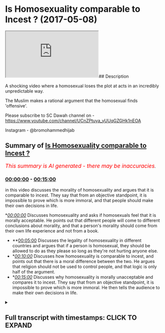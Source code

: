 # Is Homosexuality comparable to Incest ? (2017-05-08)

<iframe loading='lazy' src='https://www.youtube.com/embed/wPR8dUCgoIM'></iframe>## Description

A shocking video where a homosexual loses the plot at acts in an incredibly unpredictable way. 

The Muslim makes a rational argument that the homosexual finds 'offensive'.

Please subscribe to SC Dawah channel on -
 https://www.youtube.com/channel/UCnZPtuya_yUUqGZGHk1nEOA


Instagram - @bromohammedhijab

## Summary of [Is Homosexuality comparable to Incest ?](https://www.youtube.com/watch?v=wPR8dUCgoIM)


*<span style="color:red; font-size:125%">This summary is AI generated - there may be inaccuracies</span>. [](/)*

### [00:00:00](https://www.youtube.com/watch?v=wPR8dUCgoIM&t=0) - [00:15:00](https://www.youtube.com/watch?v=wPR8dUCgoIM&t=900)

in this video discusses the morality of homosexuality and argues that it is comparable to incest. They say that from an objective standpoint, it is impossible to prove which is more immoral, and that people should make their own decisions in life.

**[00:00:00](https://www.youtube.com/watch?v=wPR8dUCgoIM&t=0)* Discusses homosexuality and asks if homosexuals feel that it is morally acceptable. He points out that different people will come to different conclusions about morality, and that a person's morality should come from their own life experience and not from a book.
* **[00:05:00](https://www.youtube.com/watch?v=wPR8dUCgoIM&t=300) Discusses the legality of homosexuality in different countries and argues that if a person is homosexual, they should be allowed to do as they please so long as they're not hurting anyone else.
* **[00:10:00](https://www.youtube.com/watch?v=wPR8dUCgoIM&t=600)* Discusses how homosexuality is comparable to incest, and points out that there is a moral difference between the two. He argues that religion should not be used to control people, and that logic is only half of the argument.
* **[00:15:00](https://www.youtube.com/watch?v=wPR8dUCgoIM&t=900)* Discusses why homosexuality is morally unacceptable and compares it to incest. They say that from an objective standpoint, it is impossible to prove which is more immoral. He then tells the audience to make their own decisions in life.

<details><summary><h2>Full transcript with timestamps: CLICK TO EXPAND</h2></summary>

[0:00:00](https://youtu.be/wPR8dUCgoIM?t=0) basically before we start let me just  
[0:00:03](https://youtu.be/wPR8dUCgoIM?t=3) introduce it to a slammer  
[0:00:04](https://youtu.be/wPR8dUCgoIM?t=4) it's LOM as a religion here whereby I  
[0:00:08](https://youtu.be/wPR8dUCgoIM?t=8) use me here if someone's a religion well  
[0:00:13](https://youtu.be/wPR8dUCgoIM?t=13) we believe the one God one God worthy of  
[0:00:16](https://youtu.be/wPR8dUCgoIM?t=16) worship all right one God worthy of  
[0:00:19](https://youtu.be/wPR8dUCgoIM?t=19) worship yeah yeah oh yeah one God worthy  
[0:00:26](https://youtu.be/wPR8dUCgoIM?t=26) of worship we believe look this is what  
[0:00:30](https://youtu.be/wPR8dUCgoIM?t=30) we believe there's a verse in the Quran  
[0:00:31](https://youtu.be/wPR8dUCgoIM?t=31) I want to introduce you to it ya know  
[0:00:33](https://youtu.be/wPR8dUCgoIM?t=33) see what not to like no there's a verse  
[0:00:36](https://youtu.be/wPR8dUCgoIM?t=36) I figured Saturday night verse 29 it  
[0:00:40](https://youtu.be/wPR8dUCgoIM?t=40) says but of Allah whom a solemn Roger  
[0:00:43](https://youtu.be/wPR8dUCgoIM?t=43) une fille Shura cap water shake it  
[0:00:46](https://youtu.be/wPR8dUCgoIM?t=46) sooner or later version basically says  
[0:00:48](https://youtu.be/wPR8dUCgoIM?t=48) that God has preferred a parable yeah of  
[0:00:51](https://youtu.be/wPR8dUCgoIM?t=51) a man who has many slave owners and  
[0:00:55](https://youtu.be/wPR8dUCgoIM?t=55) another man who has only one slave owner  
[0:00:58](https://youtu.be/wPR8dUCgoIM?t=58) and then he said hey Lester really  
[0:01:00](https://youtu.be/wPR8dUCgoIM?t=60) metella are they the same  
[0:01:01](https://youtu.be/wPR8dUCgoIM?t=61) yeah now the plane is do you know those  
[0:01:05](https://youtu.be/wPR8dUCgoIM?t=65) a philosopher his name is Rosario he  
[0:01:06](https://youtu.be/wPR8dUCgoIM?t=66) said man is bloom free for everywhere in  
[0:01:09](https://youtu.be/wPR8dUCgoIM?t=69) Chains man is going to bed one change  
[0:01:11](https://youtu.be/wPR8dUCgoIM?t=71) the idea is this the idea is that we as  
[0:01:14](https://youtu.be/wPR8dUCgoIM?t=74) Muslims we believe that you are going to  
[0:01:16](https://youtu.be/wPR8dUCgoIM?t=76) be a slave to something in this world  
[0:01:18](https://youtu.be/wPR8dUCgoIM?t=78) yes  
[0:01:19](https://youtu.be/wPR8dUCgoIM?t=79) you're going to either be a slave to  
[0:01:20](https://youtu.be/wPR8dUCgoIM?t=80) social expectations that you've chosen  
[0:01:23](https://youtu.be/wPR8dUCgoIM?t=83) your China it's a good way of putting it  
[0:01:27](https://youtu.be/wPR8dUCgoIM?t=87) so we say look let us choose who we  
[0:01:30](https://youtu.be/wPR8dUCgoIM?t=90) should be basically submissive to or  
[0:01:33](https://youtu.be/wPR8dUCgoIM?t=93) what we should be submissive to and in  
[0:01:34](https://youtu.be/wPR8dUCgoIM?t=94) our conceptual conceptualization we say  
[0:01:37](https://youtu.be/wPR8dUCgoIM?t=97) that the most appropriate thing for us  
[0:01:39](https://youtu.be/wPR8dUCgoIM?t=99) to submit to is the one who created  
[0:01:41](https://youtu.be/wPR8dUCgoIM?t=101) everything the one who knows everything  
[0:01:43](https://youtu.be/wPR8dUCgoIM?t=103) the one who's all aware of everything  
[0:01:45](https://youtu.be/wPR8dUCgoIM?t=105) and that is for us God so that's why the  
[0:01:48](https://youtu.be/wPR8dUCgoIM?t=108) Quran giving anyone in this entire  
[0:01:50](https://youtu.be/wPR8dUCgoIM?t=110) square  
[0:01:52](https://youtu.be/wPR8dUCgoIM?t=112) yes okay so in that case because oh  
[0:01:54](https://youtu.be/wPR8dUCgoIM?t=114) really so do you accept do you accept  
[0:01:57](https://youtu.be/wPR8dUCgoIM?t=117) that the scientists think there's like a  
[0:01:59](https://youtu.be/wPR8dUCgoIM?t=119) electronic that's some kind of magnetic  
[0:02:02](https://youtu.be/wPR8dUCgoIM?t=122) thing going on and that's God even  
[0:02:04](https://youtu.be/wPR8dUCgoIM?t=124) science so everybody agrees yeah no I'm  
[0:02:08](https://youtu.be/wPR8dUCgoIM?t=128) with you oh that's good we'll put in it  
[0:02:09](https://youtu.be/wPR8dUCgoIM?t=129) but I just want to say - I want to put  
[0:02:10](https://youtu.be/wPR8dUCgoIM?t=130) the student ma'am so for me like if you  
[0:02:13](https://youtu.be/wPR8dUCgoIM?t=133) ask me about my morality where do I get  
[0:02:15](https://youtu.be/wPR8dUCgoIM?t=135) my own morality  
[0:02:15](https://youtu.be/wPR8dUCgoIM?t=135) ya know but if you do I'll say look  
[0:02:19](https://youtu.be/wPR8dUCgoIM?t=139) there's a there's a rationality behind  
[0:02:20](https://youtu.be/wPR8dUCgoIM?t=140) the rally  
[0:02:21](https://youtu.be/wPR8dUCgoIM?t=141) so the rationality for us is okay we  
[0:02:23](https://youtu.be/wPR8dUCgoIM?t=143) believe that God created the universe  
[0:02:25](https://youtu.be/wPR8dUCgoIM?t=145) yeah now he is all-knowing we'll hearing  
[0:02:28](https://youtu.be/wPR8dUCgoIM?t=148) a little powerful and as an extension of  
[0:02:30](https://youtu.be/wPR8dUCgoIM?t=150) that he sent messengers to certain  
[0:02:32](https://youtu.be/wPR8dUCgoIM?t=152) people's in certain plants and  
[0:02:34](https://youtu.be/wPR8dUCgoIM?t=154) messengers came to people in certain  
[0:02:36](https://youtu.be/wPR8dUCgoIM?t=156) people certain times at different times  
[0:02:38](https://youtu.be/wPR8dUCgoIM?t=158) yeah and the final that we believe is  
[0:02:40](https://youtu.be/wPR8dUCgoIM?t=160) the Prophet Muhammad you came for  
[0:02:41](https://youtu.be/wPR8dUCgoIM?t=161) everything would be right  
[0:02:43](https://youtu.be/wPR8dUCgoIM?t=163) those messengers yeah so basically  
[0:02:46](https://youtu.be/wPR8dUCgoIM?t=166) whether what they have with them are two  
[0:02:48](https://youtu.be/wPR8dUCgoIM?t=168) things the message in the miracle the  
[0:02:50](https://youtu.be/wPR8dUCgoIM?t=170) message being from God which is to  
[0:02:52](https://youtu.be/wPR8dUCgoIM?t=172) believe in a worship and only one God  
[0:02:54](https://youtu.be/wPR8dUCgoIM?t=174) submit yourself to one God rather than  
[0:02:56](https://youtu.be/wPR8dUCgoIM?t=176) submitting yourself to aspects of the  
[0:02:57](https://youtu.be/wPR8dUCgoIM?t=177) creation and the miracle is the Quran  
[0:03:00](https://youtu.be/wPR8dUCgoIM?t=180) itself and it has a way of basically  
[0:03:02](https://youtu.be/wPR8dUCgoIM?t=182) proving itself okay good point so having  
[0:03:08](https://youtu.be/wPR8dUCgoIM?t=188) said that Oscars a homosexual yeah I  
[0:03:10](https://youtu.be/wPR8dUCgoIM?t=190) want to ask as a homosexual do you feel  
[0:03:15](https://youtu.be/wPR8dUCgoIM?t=195) it's basically in your opinion it's it's  
[0:03:18](https://youtu.be/wPR8dUCgoIM?t=198) your right jewy it's absolutely fine  
[0:03:21](https://youtu.be/wPR8dUCgoIM?t=201) morally acceptable for you to be  
[0:03:22](https://youtu.be/wPR8dUCgoIM?t=202) homosexual in the sense that my national  
[0:03:25](https://youtu.be/wPR8dUCgoIM?t=205) urge okay thank you all right yeah okay  
[0:03:29](https://youtu.be/wPR8dUCgoIM?t=209) I wanted to ask you a question there  
[0:03:31](https://youtu.be/wPR8dUCgoIM?t=211) yeah do you assert that everything that  
[0:03:34](https://youtu.be/wPR8dUCgoIM?t=214) you believe and feel from nature  
[0:03:36](https://youtu.be/wPR8dUCgoIM?t=216) you should enact depending on what how  
[0:03:40](https://youtu.be/wPR8dUCgoIM?t=220) you feel depending on your own  
[0:03:43](https://youtu.be/wPR8dUCgoIM?t=223) morality that you have available decide  
[0:03:46](https://youtu.be/wPR8dUCgoIM?t=226) the course of your lifetime supporting  
[0:03:48](https://youtu.be/wPR8dUCgoIM?t=228) with your own experiences and your own  
[0:03:50](https://youtu.be/wPR8dUCgoIM?t=230) destiny based on your own and what  
[0:03:52](https://youtu.be/wPR8dUCgoIM?t=232) you're here to do and that all of us are  
[0:03:54](https://youtu.be/wPR8dUCgoIM?t=234) here to do something different we're all  
[0:03:55](https://youtu.be/wPR8dUCgoIM?t=235) here to develop in a soul a different  
[0:03:57](https://youtu.be/wPR8dUCgoIM?t=237) way but religion to shut that down and  
[0:03:58](https://youtu.be/wPR8dUCgoIM?t=238) makes you all the same I don't believe  
[0:04:00](https://youtu.be/wPR8dUCgoIM?t=240) that no I'm with you but John I put this  
[0:04:03](https://youtu.be/wPR8dUCgoIM?t=243) on you because I think your voice is  
[0:04:05](https://youtu.be/wPR8dUCgoIM?t=245) thought on my website no I don't like  
[0:04:09](https://youtu.be/wPR8dUCgoIM?t=249) you you believe that yeah but the  
[0:04:11](https://youtu.be/wPR8dUCgoIM?t=251) question I asked you was you said it was  
[0:04:12](https://youtu.be/wPR8dUCgoIM?t=252) my network to be homosexual I mean I do  
[0:04:15](https://youtu.be/wPR8dUCgoIM?t=255) believe that I'm not saying that you  
[0:04:17](https://youtu.be/wPR8dUCgoIM?t=257) shouldn't know one thing I Fisher the  
[0:04:21](https://youtu.be/wPR8dUCgoIM?t=261) first Pinilla do you believe that as you  
[0:04:23](https://youtu.be/wPR8dUCgoIM?t=263) connect with my life I think we have  
[0:04:24](https://youtu.be/wPR8dUCgoIM?t=264) there should be able to adapt well most  
[0:04:27](https://youtu.be/wPR8dUCgoIM?t=267) of them because you have an urge to eat  
[0:04:29](https://youtu.be/wPR8dUCgoIM?t=269) to [ __ ] for sleep to park so most of  
[0:04:32](https://youtu.be/wPR8dUCgoIM?t=272) them yes I would agree sir all right  
[0:04:34](https://youtu.be/wPR8dUCgoIM?t=274) what about you what about you all of  
[0:04:35](https://youtu.be/wPR8dUCgoIM?t=275) them I wish you would do not sir  
[0:04:38](https://youtu.be/wPR8dUCgoIM?t=278) okay does that go fight for my morality  
[0:04:40](https://youtu.be/wPR8dUCgoIM?t=280) the one thing so from what did you get  
[0:04:42](https://youtu.be/wPR8dUCgoIM?t=282) your morality from your own life  
[0:04:43](https://youtu.be/wPR8dUCgoIM?t=283) experience or did you get it from the  
[0:04:45](https://youtu.be/wPR8dUCgoIM?t=285) book look well I think that's crap it  
[0:04:47](https://youtu.be/wPR8dUCgoIM?t=287) you have to get it from life okay why  
[0:04:49](https://youtu.be/wPR8dUCgoIM?t=289) don't kill because that's what we've got  
[0:04:51](https://youtu.be/wPR8dUCgoIM?t=291) to go on got to go you can have guidance  
[0:04:54](https://youtu.be/wPR8dUCgoIM?t=294) you can have guidance really but if you  
[0:04:56](https://youtu.be/wPR8dUCgoIM?t=296) don't develop it to your own experiences  
[0:04:57](https://youtu.be/wPR8dUCgoIM?t=297) and your own vision and your own path  
[0:05:00](https://youtu.be/wPR8dUCgoIM?t=300) life and everything else  
[0:05:01](https://youtu.be/wPR8dUCgoIM?t=301) what's the point of it well as you had  
[0:05:03](https://youtu.be/wPR8dUCgoIM?t=303) to have it I'm not going on chemically  
[0:05:05](https://youtu.be/wPR8dUCgoIM?t=305) you can call me well your life because  
[0:05:09](https://youtu.be/wPR8dUCgoIM?t=309) how call you done yet there you go  
[0:05:11](https://youtu.be/wPR8dUCgoIM?t=311) John the Baptist you go okay John Joyce  
[0:05:14](https://youtu.be/wPR8dUCgoIM?t=314) Jesus high five ah Piper Coverstone 0.1  
[0:05:21](https://youtu.be/wPR8dUCgoIM?t=321) 0.1 the circle I was a jerk yeah thank  
[0:05:26](https://youtu.be/wPR8dUCgoIM?t=326) you  
[0:05:26](https://youtu.be/wPR8dUCgoIM?t=326) oh so basically more common ways to  
[0:05:32](https://youtu.be/wPR8dUCgoIM?t=332) coming into your mouth your question  
[0:05:33](https://youtu.be/wPR8dUCgoIM?t=333) all right in also so sorry my question  
[0:05:37](https://youtu.be/wPR8dUCgoIM?t=337) is fit forward then someone had wished I  
[0:05:39](https://youtu.be/wPR8dUCgoIM?t=339) would say take someone happening right  
[0:05:40](https://youtu.be/wPR8dUCgoIM?t=340) now to be incestual your conceptualize  
[0:05:47](https://youtu.be/wPR8dUCgoIM?t=347) yeah well they have to shake themselves  
[0:05:49](https://youtu.be/wPR8dUCgoIM?t=349) and find out in my police say they'd  
[0:05:51](https://youtu.be/wPR8dUCgoIM?t=351) have to check themselves if they could  
[0:05:53](https://youtu.be/wPR8dUCgoIM?t=353) stop that urgent and really truly find  
[0:05:56](https://youtu.be/wPR8dUCgoIM?t=356) out where that came from because it  
[0:05:57](https://youtu.be/wPR8dUCgoIM?t=357) often comes from then having incestual  
[0:06:00](https://youtu.be/wPR8dUCgoIM?t=360) stuff happening in their path so that's  
[0:06:04](https://youtu.be/wPR8dUCgoIM?t=364) where you're saying that because I'm  
[0:06:06](https://youtu.be/wPR8dUCgoIM?t=366) homosexual that I've had some homosexual  
[0:06:08](https://youtu.be/wPR8dUCgoIM?t=368) thing happen to me in the past so that  
[0:06:10](https://youtu.be/wPR8dUCgoIM?t=370) bla bla bla some there's a lot of  
[0:06:12](https://youtu.be/wPR8dUCgoIM?t=372) different reasons why people are  
[0:06:13](https://youtu.be/wPR8dUCgoIM?t=373) homosexual ask about you know oh yeah go  
[0:06:16](https://youtu.be/wPR8dUCgoIM?t=376) someone has a genetic urge yeah yeah to  
[0:06:20](https://youtu.be/wPR8dUCgoIM?t=380) be incestuous yeah should they be  
[0:06:22](https://youtu.be/wPR8dUCgoIM?t=382) allowed to elect well that's not for me  
[0:06:24](https://youtu.be/wPR8dUCgoIM?t=384) to decide that's for them to decide okay  
[0:06:26](https://youtu.be/wPR8dUCgoIM?t=386) not for you to decide or me no no it's  
[0:06:28](https://youtu.be/wPR8dUCgoIM?t=388) not for me to do anything as for them to  
[0:06:30](https://youtu.be/wPR8dUCgoIM?t=390) sort it out  
[0:06:30](https://youtu.be/wPR8dUCgoIM?t=390) not for me yeah that's not none of my  
[0:06:34](https://youtu.be/wPR8dUCgoIM?t=394) business I don't know them so now in my  
[0:06:36](https://youtu.be/wPR8dUCgoIM?t=396) house if there's a crime going on again  
[0:06:39](https://youtu.be/wPR8dUCgoIM?t=399) if someone's been broken the law of the  
[0:06:41](https://youtu.be/wPR8dUCgoIM?t=401) land then obviously it's a crime that's  
[0:06:43](https://youtu.be/wPR8dUCgoIM?t=403) the climate it's not really what it is  
[0:06:45](https://youtu.be/wPR8dUCgoIM?t=405) yeah so you it's not allowed so you'd  
[0:06:47](https://youtu.be/wPR8dUCgoIM?t=407) get you know you get the police involved  
[0:06:49](https://youtu.be/wPR8dUCgoIM?t=409) which is probably if it's not allowed to  
[0:06:51](https://youtu.be/wPR8dUCgoIM?t=411) happen it's probably right okay so  
[0:06:53](https://youtu.be/wPR8dUCgoIM?t=413) you're saying is you shouldn't be  
[0:06:54](https://youtu.be/wPR8dUCgoIM?t=414) allowed to have a little well I'm not  
[0:06:55](https://youtu.be/wPR8dUCgoIM?t=415) I'm not saying anything I'm just  
[0:06:56](https://youtu.be/wPR8dUCgoIM?t=416) pointing out that the law says that it's  
[0:06:59](https://youtu.be/wPR8dUCgoIM?t=419) illegal okay so they'll also look  
[0:07:00](https://youtu.be/wPR8dUCgoIM?t=420) illegal  
[0:07:01](https://youtu.be/wPR8dUCgoIM?t=421) so our mother and a family relationship  
[0:07:03](https://youtu.be/wPR8dUCgoIM?t=423) to happen according to the law okay  
[0:07:07](https://youtu.be/wPR8dUCgoIM?t=427) according to the law if you go to a  
[0:07:09](https://youtu.be/wPR8dUCgoIM?t=429) country where homosexuality is illegal  
[0:07:11](https://youtu.be/wPR8dUCgoIM?t=431) should you still be able to enact on a  
[0:07:13](https://youtu.be/wPR8dUCgoIM?t=433) sec trolley well I don't know so your  
[0:07:18](https://youtu.be/wPR8dUCgoIM?t=438) honor I'd like to really disagree with  
[0:07:21](https://youtu.be/wPR8dUCgoIM?t=441) you linking homosexuality with incest  
[0:07:23](https://youtu.be/wPR8dUCgoIM?t=443) it's the same thing why can't only okay  
[0:07:26](https://youtu.be/wPR8dUCgoIM?t=446) so for example I'm looking  
[0:07:27](https://youtu.be/wPR8dUCgoIM?t=447) heterosexuality with incense okay and  
[0:07:30](https://youtu.be/wPR8dUCgoIM?t=450) I'll make a point on I link them I link  
[0:07:32](https://youtu.be/wPR8dUCgoIM?t=452) them all cut I'm sorry yeah like her  
[0:07:34](https://youtu.be/wPR8dUCgoIM?t=454) incest I pedophilia and I'm linking with  
[0:07:38](https://youtu.be/wPR8dUCgoIM?t=458) homosexuality and jumping all in the  
[0:07:39](https://youtu.be/wPR8dUCgoIM?t=459) same carrier bag and constantly blinking  
[0:07:42](https://youtu.be/wPR8dUCgoIM?t=462) them up they're not connected because  
[0:07:44](https://youtu.be/wPR8dUCgoIM?t=464) it's adult consensual circle it's not  
[0:07:46](https://youtu.be/wPR8dUCgoIM?t=466) going generational you are you're  
[0:07:49](https://youtu.be/wPR8dUCgoIM?t=469) talking incest incest okay so that's  
[0:07:51](https://youtu.be/wPR8dUCgoIM?t=471) intergenerational sex words of stuff but  
[0:07:54](https://youtu.be/wPR8dUCgoIM?t=474) well that well I don't know that's to do  
[0:07:55](https://youtu.be/wPR8dUCgoIM?t=475) with them isn't it what you just said  
[0:07:57](https://youtu.be/wPR8dUCgoIM?t=477) depending on the age they are okay so  
[0:07:59](https://youtu.be/wPR8dUCgoIM?t=479) notice up here  
[0:08:00](https://youtu.be/wPR8dUCgoIM?t=480) what's your sister's or sue Robert  
[0:08:02](https://youtu.be/wPR8dUCgoIM?t=482) one-hour sessions cause of each other  
[0:08:03](https://youtu.be/wPR8dUCgoIM?t=483) yeah I think I think gender homicidal  
[0:08:05](https://youtu.be/wPR8dUCgoIM?t=485) gentlemen I think gentlemen you better  
[0:08:08](https://youtu.be/wPR8dUCgoIM?t=488) come to the Nitty Gritty nub of your  
[0:08:09](https://youtu.be/wPR8dUCgoIM?t=489) point and ask me it now okay my point is  
[0:08:11](https://youtu.be/wPR8dUCgoIM?t=491) this right you said don't compare you  
[0:08:14](https://youtu.be/wPR8dUCgoIM?t=494) should have been making comparisons  
[0:08:15](https://youtu.be/wPR8dUCgoIM?t=495) between certain homosexuality no I know  
[0:08:17](https://youtu.be/wPR8dUCgoIM?t=497) I said I was really upset with the  
[0:08:19](https://youtu.be/wPR8dUCgoIM?t=499) factory's constantly being linked with  
[0:08:20](https://youtu.be/wPR8dUCgoIM?t=500) illegal sexual activity  
[0:08:22](https://youtu.be/wPR8dUCgoIM?t=502) homosexuality is constantly being linked  
[0:08:24](https://youtu.be/wPR8dUCgoIM?t=504) with illegal sexual activity instant  
[0:08:26](https://youtu.be/wPR8dUCgoIM?t=506) beautifuller etcetera that's why I said  
[0:08:28](https://youtu.be/wPR8dUCgoIM?t=508) okay I was annoyed with that something  
[0:08:30](https://youtu.be/wPR8dUCgoIM?t=510) you were doing in that case if you go to  
[0:08:31](https://youtu.be/wPR8dUCgoIM?t=511) another country where homosexuality  
[0:08:32](https://youtu.be/wPR8dUCgoIM?t=512) advanced would you be upset in the same  
[0:08:35](https://youtu.be/wPR8dUCgoIM?t=515) way if someone liquors if you two are  
[0:08:37](https://youtu.be/wPR8dUCgoIM?t=517) not allowed to I don't know because I've  
[0:08:38](https://youtu.be/wPR8dUCgoIM?t=518) never been to one of those countries and  
[0:08:39](https://youtu.be/wPR8dUCgoIM?t=519) I don't think I would okay so I'm saying  
[0:08:42](https://youtu.be/wPR8dUCgoIM?t=522) is if any homosexual forget about you if  
[0:08:45](https://youtu.be/wPR8dUCgoIM?t=525) any almost sexual went to Nigeria or any  
[0:08:46](https://youtu.be/wPR8dUCgoIM?t=526) other country well sexuality is back  
[0:08:48](https://youtu.be/wPR8dUCgoIM?t=528) should they or should they not be  
[0:08:49](https://youtu.be/wPR8dUCgoIM?t=529) allowed to enact their homosexuality  
[0:08:50](https://youtu.be/wPR8dUCgoIM?t=530) well I think it depends on them if they  
[0:08:52](https://youtu.be/wPR8dUCgoIM?t=532) choose to or not okay so what you're  
[0:08:54](https://youtu.be/wPR8dUCgoIM?t=534) saying here is for homosexuals you're  
[0:08:57](https://youtu.be/wPR8dUCgoIM?t=537) saying they have a decision to make  
[0:08:59](https://youtu.be/wPR8dUCgoIM?t=539) whether they want to or they don't want  
[0:09:00](https://youtu.be/wPR8dUCgoIM?t=540) that's right whereas we will send you an  
[0:09:02](https://youtu.be/wPR8dUCgoIM?t=542) adult sex not intergenerational and  
[0:09:04](https://youtu.be/wPR8dUCgoIM?t=544) underage sex underage sex it was  
[0:09:07](https://youtu.be/wPR8dUCgoIM?t=547) princess your underage sex all right all  
[0:09:09](https://youtu.be/wPR8dUCgoIM?t=549) right then within it within the same  
[0:09:10](https://youtu.be/wPR8dUCgoIM?t=550) family or whatever okay it's not it's  
[0:09:13](https://youtu.be/wPR8dUCgoIM?t=553) only legal though we're a bub between  
[0:09:16](https://youtu.be/wPR8dUCgoIM?t=556) brother and sister in this country yeah  
[0:09:17](https://youtu.be/wPR8dUCgoIM?t=557) I think is illegal if you leave  
[0:09:19](https://youtu.be/wPR8dUCgoIM?t=559) in other time your country okay when in  
[0:09:23](https://youtu.be/wPR8dUCgoIM?t=563) other countries in alright then in our  
[0:09:25](https://youtu.be/wPR8dUCgoIM?t=565) country it's illegal in our country  
[0:09:27](https://youtu.be/wPR8dUCgoIM?t=567) today I should assume that what exactly  
[0:09:31](https://youtu.be/wPR8dUCgoIM?t=571) all the odds are so Marysol for you okay  
[0:09:34](https://youtu.be/wPR8dUCgoIM?t=574) cool you probably more London than I am  
[0:09:36](https://youtu.be/wPR8dUCgoIM?t=576) okay in a normal day in a Muslim country  
[0:09:38](https://youtu.be/wPR8dUCgoIM?t=578) depends on which country took about as  
[0:09:40](https://youtu.be/wPR8dUCgoIM?t=580) many of them so why UAE I think  
[0:09:43](https://youtu.be/wPR8dUCgoIM?t=583) homosexuals can probably do a lot more  
[0:09:44](https://youtu.be/wPR8dUCgoIM?t=584) than let's say Saudi Arabia alright so  
[0:09:46](https://youtu.be/wPR8dUCgoIM?t=586) it's kind of like it you know I think  
[0:09:49](https://youtu.be/wPR8dUCgoIM?t=589) they should be I think they should I  
[0:09:51](https://youtu.be/wPR8dUCgoIM?t=591) think people should be free to do what  
[0:09:53](https://youtu.be/wPR8dUCgoIM?t=593) they feel like doing as long as they're  
[0:09:55](https://youtu.be/wPR8dUCgoIM?t=595) not hearing somebody else and they're  
[0:09:57](https://youtu.be/wPR8dUCgoIM?t=597) not they lie against I think the people  
[0:09:58](https://youtu.be/wPR8dUCgoIM?t=598) should be free to do what they want as  
[0:09:59](https://youtu.be/wPR8dUCgoIM?t=599) long as they're not hurting is by  
[0:10:01](https://youtu.be/wPR8dUCgoIM?t=601) breaking the law happy you said that  
[0:10:02](https://youtu.be/wPR8dUCgoIM?t=602) well you know I'd be very confusing but  
[0:10:04](https://youtu.be/wPR8dUCgoIM?t=604) you're trying to box me into a situation  
[0:10:05](https://youtu.be/wPR8dUCgoIM?t=605) and a box around by people and I'd like  
[0:10:09](https://youtu.be/wPR8dUCgoIM?t=609) to serve other people what they think  
[0:10:10](https://youtu.be/wPR8dUCgoIM?t=610) about homosexuality ask them what do you  
[0:10:13](https://youtu.be/wPR8dUCgoIM?t=613) think what do you think about my  
[0:10:15](https://youtu.be/wPR8dUCgoIM?t=615) sexuality no comment no comment what do  
[0:10:17](https://youtu.be/wPR8dUCgoIM?t=617) you think about my pictures no comment  
[0:10:20](https://youtu.be/wPR8dUCgoIM?t=620) no comment take-home receive back  
[0:10:22](https://youtu.be/wPR8dUCgoIM?t=622) there's no not these people why because  
[0:10:24](https://youtu.be/wPR8dUCgoIM?t=624) you've asked me for like the law no but  
[0:10:25](https://youtu.be/wPR8dUCgoIM?t=625) the bigger here you should be able to  
[0:10:27](https://youtu.be/wPR8dUCgoIM?t=627) can I ask you a question yeah you're you  
[0:10:29](https://youtu.be/wPR8dUCgoIM?t=629) seem like a decent guy yeah well Muslim  
[0:10:31](https://youtu.be/wPR8dUCgoIM?t=631) this is weakest or a million questions  
[0:10:32](https://youtu.be/wPR8dUCgoIM?t=632) look at that let me allow me to  
[0:10:34](https://youtu.be/wPR8dUCgoIM?t=634) elaborate on my point my point is that  
[0:10:36](https://youtu.be/wPR8dUCgoIM?t=636) people ask us questions all the time  
[0:10:37](https://youtu.be/wPR8dUCgoIM?t=637) about slap people ask Jewish people  
[0:10:40](https://youtu.be/wPR8dUCgoIM?t=640) questions also my Judaism Christian  
[0:10:42](https://youtu.be/wPR8dUCgoIM?t=642) author I do a Judaism ABS we've all done  
[0:10:44](https://youtu.be/wPR8dUCgoIM?t=644) by atheism everything should be able to  
[0:10:47](https://youtu.be/wPR8dUCgoIM?t=647) recreate a scrutinize and criticize  
[0:10:48](https://youtu.be/wPR8dUCgoIM?t=648) including sexuality and so it's not fair  
[0:10:51](https://youtu.be/wPR8dUCgoIM?t=651) I don't believe it's fair if you want to  
[0:10:53](https://youtu.be/wPR8dUCgoIM?t=653) say it's freedom of speech for us to say  
[0:10:54](https://youtu.be/wPR8dUCgoIM?t=654) okay we should have parameters of that  
[0:10:56](https://youtu.be/wPR8dUCgoIM?t=656) speedo Street I'm saying that if you're  
[0:10:58](https://youtu.be/wPR8dUCgoIM?t=658) almost sexual just like I'm a Muslim and  
[0:10:59](https://youtu.be/wPR8dUCgoIM?t=659) someone's a Christian all of us should  
[0:11:01](https://youtu.be/wPR8dUCgoIM?t=661) be able to have engaging conversation  
[0:11:03](https://youtu.be/wPR8dUCgoIM?t=663) while getting angry actually  
[0:11:05](https://youtu.be/wPR8dUCgoIM?t=665) rationalised angry is really moving  
[0:11:06](https://youtu.be/wPR8dUCgoIM?t=666) anger okay if you get passion okay now  
[0:11:09](https://youtu.be/wPR8dUCgoIM?t=669) let me ask you a question nother  
[0:11:10](https://youtu.be/wPR8dUCgoIM?t=670) question right my favorite question to  
[0:11:12](https://youtu.be/wPR8dUCgoIM?t=672) you you said you can do everyone so long  
[0:11:13](https://youtu.be/wPR8dUCgoIM?t=673) it's about how many or not that's the  
[0:11:14](https://youtu.be/wPR8dUCgoIM?t=674) harm principle side by DJ SMIL yeah and  
[0:11:17](https://youtu.be/wPR8dUCgoIM?t=677) unlock on liberty in 1800 I don't know  
[0:11:19](https://youtu.be/wPR8dUCgoIM?t=679) basically I'll tell you what this means  
[0:11:20](https://youtu.be/wPR8dUCgoIM?t=680) now it's a liberal it's a libertarian  
[0:11:22](https://youtu.be/wPR8dUCgoIM?t=682) principle that was come from a  
[0:11:23](https://youtu.be/wPR8dUCgoIM?t=683) philosopher in 1800 I've got two  
[0:11:25](https://youtu.be/wPR8dUCgoIM?t=685) questions to you number one  
[0:11:27](https://youtu.be/wPR8dUCgoIM?t=687) then if you really think about it incest  
[0:11:29](https://youtu.be/wPR8dUCgoIM?t=689) between brother and sister yeah where  
[0:11:32](https://youtu.be/wPR8dUCgoIM?t=692) they're both consensual over H in your  
[0:11:34](https://youtu.be/wPR8dUCgoIM?t=694) opinion should not be illegal  
[0:11:36](https://youtu.be/wPR8dUCgoIM?t=696) yeah I didn't sign that's not my opinion  
[0:11:38](https://youtu.be/wPR8dUCgoIM?t=698) so what's your friend you're putting  
[0:11:40](https://youtu.be/wPR8dUCgoIM?t=700) your opinion now now I'm asking what is  
[0:11:41](https://youtu.be/wPR8dUCgoIM?t=701) your opinion is incest between two  
[0:11:43](https://youtu.be/wPR8dUCgoIM?t=703) consensual adults but brother and sister  
[0:11:46](https://youtu.be/wPR8dUCgoIM?t=706) now both consented and wearing  
[0:11:47](https://youtu.be/wPR8dUCgoIM?t=707) protection so there's all deformed  
[0:11:48](https://youtu.be/wPR8dUCgoIM?t=708) babies is that legitimate is that  
[0:11:51](https://youtu.be/wPR8dUCgoIM?t=711) morally acceptable is that morally  
[0:11:52](https://youtu.be/wPR8dUCgoIM?t=712) unacceptable I think you'd have to ask  
[0:11:55](https://youtu.be/wPR8dUCgoIM?t=715) those two themselves and their parents  
[0:11:57](https://youtu.be/wPR8dUCgoIM?t=717) and the people in their vicinity I've  
[0:11:59](https://youtu.be/wPR8dUCgoIM?t=719) got no there's nothing to deny don't  
[0:12:00](https://youtu.be/wPR8dUCgoIM?t=720) have children my own and I'm asking for  
[0:12:02](https://youtu.be/wPR8dUCgoIM?t=722) your opinion does my opinion yeah I give  
[0:12:05](https://youtu.be/wPR8dUCgoIM?t=725) me my opinion so what's your play  
[0:12:06](https://youtu.be/wPR8dUCgoIM?t=726) tickets between those two that I will  
[0:12:08](https://youtu.be/wPR8dUCgoIM?t=728) use on for that when we talked about the  
[0:12:09](https://youtu.be/wPR8dUCgoIM?t=729) linkage between horse or hybrid between  
[0:12:11](https://youtu.be/wPR8dUCgoIM?t=731) because less than almost actuality then  
[0:12:12](https://youtu.be/wPR8dUCgoIM?t=732) going because they often link  
[0:12:15](https://youtu.be/wPR8dUCgoIM?t=735) homosexuality with in things which  
[0:12:18](https://youtu.be/wPR8dUCgoIM?t=738) without incest or people's only out  
[0:12:20](https://youtu.be/wPR8dUCgoIM?t=740) there what's all that because they're  
[0:12:21](https://youtu.be/wPR8dUCgoIM?t=741) why definitely linked in it so what  
[0:12:22](https://youtu.be/wPR8dUCgoIM?t=742) along with the mental link is made so  
[0:12:24](https://youtu.be/wPR8dUCgoIM?t=744) what's well is that leave interrupting  
[0:12:26](https://youtu.be/wPR8dUCgoIM?t=746) me sorry I'm so mental link is made in  
[0:12:28](https://youtu.be/wPR8dUCgoIM?t=748) people's mind that link homosexuality  
[0:12:31](https://youtu.be/wPR8dUCgoIM?t=751) with pedophilia within certain okay I'm  
[0:12:34](https://youtu.be/wPR8dUCgoIM?t=754) also critically though well you can't  
[0:12:35](https://youtu.be/wPR8dUCgoIM?t=755) strong I'm the argument I'm gonna no I'm  
[0:12:37](https://youtu.be/wPR8dUCgoIM?t=757) not telling you that's what happens in  
[0:12:39](https://youtu.be/wPR8dUCgoIM?t=759) the public for me I'm doing it no no  
[0:12:40](https://youtu.be/wPR8dUCgoIM?t=760) you're not I'm going into it you try to  
[0:12:42](https://youtu.be/wPR8dUCgoIM?t=762) do it I own a love inside cut you off  
[0:12:44](https://youtu.be/wPR8dUCgoIM?t=764) and you didn't like a winter sand also  
[0:12:46](https://youtu.be/wPR8dUCgoIM?t=766) sorry I'm saying to you what it is a  
[0:12:48](https://youtu.be/wPR8dUCgoIM?t=768) different if you say if you use the  
[0:12:50](https://youtu.be/wPR8dUCgoIM?t=770) liberal Humphrey supplies barometer I'm  
[0:12:52](https://youtu.be/wPR8dUCgoIM?t=772) asking you what is the moral difference  
[0:12:54](https://youtu.be/wPR8dUCgoIM?t=774) between homosexuality and a brother and  
[0:12:57](https://youtu.be/wPR8dUCgoIM?t=777) a sister having sex of each other this  
[0:12:58](https://youtu.be/wPR8dUCgoIM?t=778) is such a stupid discussion and you're  
[0:13:01](https://youtu.be/wPR8dUCgoIM?t=781) having such a stupid argument but you  
[0:13:02](https://youtu.be/wPR8dUCgoIM?t=782) don't have any responsible i am i  
[0:13:04](https://youtu.be/wPR8dUCgoIM?t=784) throwing a response and telling you what  
[0:13:05](https://youtu.be/wPR8dUCgoIM?t=785) you're trying to do is very very twisted  
[0:13:07](https://youtu.be/wPR8dUCgoIM?t=787) and stupid it's all white like that I've  
[0:13:09](https://youtu.be/wPR8dUCgoIM?t=789) told you already and you didn't listen  
[0:13:10](https://youtu.be/wPR8dUCgoIM?t=790) no I'm not working with one to take back  
[0:13:12](https://youtu.be/wPR8dUCgoIM?t=792) no but no but you do well you learn the  
[0:13:15](https://youtu.be/wPR8dUCgoIM?t=795) tape can you see why you're not giving  
[0:13:16](https://youtu.be/wPR8dUCgoIM?t=796) any answers okay I gave you the answer  
[0:13:18](https://youtu.be/wPR8dUCgoIM?t=798) what's the answer  
[0:13:19](https://youtu.be/wPR8dUCgoIM?t=799) what's the difference between interest  
[0:13:20](https://youtu.be/wPR8dUCgoIM?t=800) from a logical little us what this  
[0:13:22](https://youtu.be/wPR8dUCgoIM?t=802) different positive one is a man having  
[0:13:24](https://youtu.be/wPR8dUCgoIM?t=804) sex with another man okay  
[0:13:26](https://youtu.be/wPR8dUCgoIM?t=806) one man having sex with another man and  
[0:13:27](https://youtu.be/wPR8dUCgoIM?t=807) the other one is two people in the same  
[0:13:29](https://youtu.be/wPR8dUCgoIM?t=809) family having sex is one right one wrong  
[0:13:32](https://youtu.be/wPR8dUCgoIM?t=812) quite well that depends on your point of  
[0:13:33](https://youtu.be/wPR8dUCgoIM?t=813) view I'm asking you either like the link  
[0:13:36](https://youtu.be/wPR8dUCgoIM?t=816) I'm asking you why do you like the link  
[0:13:37](https://youtu.be/wPR8dUCgoIM?t=817) um because  
[0:13:38](https://youtu.be/wPR8dUCgoIM?t=818) wait inferred that homosexuality somehow  
[0:13:42](https://youtu.be/wPR8dUCgoIM?t=822) not right something not quite right  
[0:13:45](https://youtu.be/wPR8dUCgoIM?t=825) about it there's something a little bit  
[0:13:47](https://youtu.be/wPR8dUCgoIM?t=827) something about my question one other  
[0:13:49](https://youtu.be/wPR8dUCgoIM?t=829) thought you were playing what's the  
[0:13:50](https://youtu.be/wPR8dUCgoIM?t=830) difference between incest and why yeah  
[0:13:51](https://youtu.be/wPR8dUCgoIM?t=831) why you asking the question why not what  
[0:13:53](https://youtu.be/wPR8dUCgoIM?t=833) not why not why are you asking that  
[0:13:55](https://youtu.be/wPR8dUCgoIM?t=835) particular question I feel I feel like  
[0:13:57](https://youtu.be/wPR8dUCgoIM?t=837) it  
[0:13:57](https://youtu.be/wPR8dUCgoIM?t=837) oh you know you do what you do like you  
[0:14:00](https://youtu.be/wPR8dUCgoIM?t=840) do a lot of now it's damaging his belief  
[0:14:03](https://youtu.be/wPR8dUCgoIM?t=843) system oh oh you see what how you work  
[0:14:05](https://youtu.be/wPR8dUCgoIM?t=845) you're mainly trying to mind [ __ ] people  
[0:14:07](https://youtu.be/wPR8dUCgoIM?t=847) with his religion and then when you  
[0:14:09](https://youtu.be/wPR8dUCgoIM?t=849) stare men on rivers or like in whatever  
[0:14:11](https://youtu.be/wPR8dUCgoIM?t=851) religion I want yeah but you don't  
[0:14:13](https://youtu.be/wPR8dUCgoIM?t=853) that's irrelevant finally Allah thank  
[0:14:15](https://youtu.be/wPR8dUCgoIM?t=855) you so you could take you see here  
[0:14:18](https://youtu.be/wPR8dUCgoIM?t=858) here's a good example of something which  
[0:14:20](https://youtu.be/wPR8dUCgoIM?t=860) you could have just which basically have  
[0:14:22](https://youtu.be/wPR8dUCgoIM?t=862) lost the argument well that's that's  
[0:14:24](https://youtu.be/wPR8dUCgoIM?t=864) that's in the opinion of the person  
[0:14:26](https://youtu.be/wPR8dUCgoIM?t=866) who's listening to this not you or me  
[0:14:27](https://youtu.be/wPR8dUCgoIM?t=867) okay that's good you have your abilities  
[0:14:31](https://youtu.be/wPR8dUCgoIM?t=871) and so as other people are going to  
[0:14:32](https://youtu.be/wPR8dUCgoIM?t=872) watch these logic logically they're free  
[0:14:34](https://youtu.be/wPR8dUCgoIM?t=874) to make their own minds up and flush  
[0:14:35](https://youtu.be/wPR8dUCgoIM?t=875) their own mobile phones down their own  
[0:14:37](https://youtu.be/wPR8dUCgoIM?t=877) toilets and cut the control system and  
[0:14:39](https://youtu.be/wPR8dUCgoIM?t=879) stop bullshitting around with these  
[0:14:40](https://youtu.be/wPR8dUCgoIM?t=880) stupid religions that mind [ __ ] you and  
[0:14:43](https://youtu.be/wPR8dUCgoIM?t=883) allow you to be controlled on mass  
[0:14:44](https://youtu.be/wPR8dUCgoIM?t=884) through different countries okay so it's  
[0:14:47](https://youtu.be/wPR8dUCgoIM?t=887) religion does anyone have a stick now be  
[0:14:48](https://youtu.be/wPR8dUCgoIM?t=888) excuse me he's off he's on he saw  
[0:14:52](https://youtu.be/wPR8dUCgoIM?t=892) himself please so okay so here okay  
[0:14:55](https://youtu.be/wPR8dUCgoIM?t=895) logically you have nothing to satisfy  
[0:14:59](https://youtu.be/wPR8dUCgoIM?t=899) yourself with well logic is only half  
[0:15:00](https://youtu.be/wPR8dUCgoIM?t=900) the story which is from this part of  
[0:15:02](https://youtu.be/wPR8dUCgoIM?t=902) right this part of the brain the other  
[0:15:04](https://youtu.be/wPR8dUCgoIM?t=904) part of the intuitive for feminine for  
[0:15:06](https://youtu.be/wPR8dUCgoIM?t=906) sensual is dancing you're like oh sexual  
[0:15:09](https://youtu.be/wPR8dUCgoIM?t=909) oh oh we don't like that do you coming  
[0:15:13](https://youtu.be/wPR8dUCgoIM?t=913) in cool okay I think he'll fill minutes  
[0:15:18](https://youtu.be/wPR8dUCgoIM?t=918) to get my permission to get my position  
[0:15:20](https://youtu.be/wPR8dUCgoIM?t=920) because go home alright what do you  
[0:15:23](https://youtu.be/wPR8dUCgoIM?t=923) listen I'm someplace book alright anyway  
[0:15:26](https://youtu.be/wPR8dUCgoIM?t=926) so long as we're not harming anyone else  
[0:15:27](https://youtu.be/wPR8dUCgoIM?t=927) you know  
[0:15:28](https://youtu.be/wPR8dUCgoIM?t=928) really well and what I won't help  
[0:15:30](https://youtu.be/wPR8dUCgoIM?t=930) anybody else and when they put those  
[0:15:31](https://youtu.be/wPR8dUCgoIM?t=931) pants on people's backs in Guantanamo  
[0:15:33](https://youtu.be/wPR8dUCgoIM?t=933) Bay and play heavy melting we weren't  
[0:15:34](https://youtu.be/wPR8dUCgoIM?t=934) harming anybody were they different do  
[0:15:37](https://youtu.be/wPR8dUCgoIM?t=937) you know what I was doing you you're  
[0:15:39](https://youtu.be/wPR8dUCgoIM?t=939) coming well sir I got to be very funny  
[0:15:40](https://youtu.be/wPR8dUCgoIM?t=940) I understand what I could do with other  
[0:15:42](https://youtu.be/wPR8dUCgoIM?t=942) comes you know I want to take back all  
[0:15:44](https://youtu.be/wPR8dUCgoIM?t=944) right so if you have any answer here let  
[0:15:46](https://youtu.be/wPR8dUCgoIM?t=946) me ask you one last time and if you  
[0:15:47](https://youtu.be/wPR8dUCgoIM?t=947) don't answer anything then I think we  
[0:15:49](https://youtu.be/wPR8dUCgoIM?t=949) can all make of it  
[0:15:50](https://youtu.be/wPR8dUCgoIM?t=950) we can all make out on any point so  
[0:15:51](https://youtu.be/wPR8dUCgoIM?t=951) don't give the shoes man we can all make  
[0:15:53](https://youtu.be/wPR8dUCgoIM?t=953) our own mind up on this yeah because I  
[0:15:55](https://youtu.be/wPR8dUCgoIM?t=955) said thank you for your response and  
[0:15:56](https://youtu.be/wPR8dUCgoIM?t=956) what's the difference between  
[0:15:57](https://youtu.be/wPR8dUCgoIM?t=957) homosexuality means and inside no that's  
[0:15:59](https://youtu.be/wPR8dUCgoIM?t=959) not my question my question is why is  
[0:16:01](https://youtu.be/wPR8dUCgoIM?t=961) homosexuality a man another man having  
[0:16:04](https://youtu.be/wPR8dUCgoIM?t=964) sexual intercourse and the act of a man  
[0:16:07](https://youtu.be/wPR8dUCgoIM?t=967) and a woman who happen to brother and  
[0:16:08](https://youtu.be/wPR8dUCgoIM?t=968) sister yeah and they're consensual yeah  
[0:16:13](https://youtu.be/wPR8dUCgoIM?t=973) drink that because you're gonna do it  
[0:16:15](https://youtu.be/wPR8dUCgoIM?t=975) actually time all right okay so I'm  
[0:16:18](https://youtu.be/wPR8dUCgoIM?t=978) asking you why is it before you're  
[0:16:20](https://youtu.be/wPR8dUCgoIM?t=980) likely to see anything okay whatever I  
[0:16:21](https://youtu.be/wPR8dUCgoIM?t=981) see now no thanks I don't drink alcohol  
[0:16:24](https://youtu.be/wPR8dUCgoIM?t=984) no no not on tetanus all right okay it  
[0:16:28](https://youtu.be/wPR8dUCgoIM?t=988) does it smaller good anyways I was the  
[0:16:30](https://youtu.be/wPR8dUCgoIM?t=990) hymen  
[0:16:31](https://youtu.be/wPR8dUCgoIM?t=991) okay okay fair enough I'm sorry I  
[0:16:33](https://youtu.be/wPR8dUCgoIM?t=993) prejudged you there anyways this is also  
[0:16:44](https://youtu.be/wPR8dUCgoIM?t=1004) like what you feel in your car you can't  
[0:16:46](https://youtu.be/wPR8dUCgoIM?t=1006) swallow okay yes yes burn up question  
[0:16:51](https://youtu.be/wPR8dUCgoIM?t=1011) question question what makes  
[0:16:54](https://youtu.be/wPR8dUCgoIM?t=1014) homosexuality any more or less morally  
[0:16:58](https://youtu.be/wPR8dUCgoIM?t=1018) acceptable than a brother and sister are  
[0:17:00](https://youtu.be/wPR8dUCgoIM?t=1020) wearing who take contraceptive tablets  
[0:17:04](https://youtu.be/wPR8dUCgoIM?t=1024) or wherever is they do I wear protection  
[0:17:06](https://youtu.be/wPR8dUCgoIM?t=1026) whoever is what makes one morally okay  
[0:17:09](https://youtu.be/wPR8dUCgoIM?t=1029) and everyone not more than a moral  
[0:17:10](https://youtu.be/wPR8dUCgoIM?t=1030) stance the way of what will you believe  
[0:17:12](https://youtu.be/wPR8dUCgoIM?t=1032) okay so you're saying it's not like that  
[0:17:14](https://youtu.be/wPR8dUCgoIM?t=1034) so here so here in other words you never  
[0:17:17](https://youtu.be/wPR8dUCgoIM?t=1037) want that for you yeah okay thank you  
[0:17:20](https://youtu.be/wPR8dUCgoIM?t=1040) ask your question let me answer you so  
[0:17:22](https://youtu.be/wPR8dUCgoIM?t=1042) for us it's very straightforward  
[0:17:24](https://youtu.be/wPR8dUCgoIM?t=1044) yeah we say that from a mobs on an  
[0:17:27](https://youtu.be/wPR8dUCgoIM?t=1047) objective level it's impossible for us  
[0:17:29](https://youtu.be/wPR8dUCgoIM?t=1049) to prove morality yeah unless you have  
[0:17:31](https://youtu.be/wPR8dUCgoIM?t=1051) an all-knowing entity which transmits  
[0:17:33](https://youtu.be/wPR8dUCgoIM?t=1053) the information to human beings always  
[0:17:35](https://youtu.be/wPR8dUCgoIM?t=1055) we think that is actualized in the last  
[0:17:38](https://youtu.be/wPR8dUCgoIM?t=1058) and final revelation which is a plan  
[0:17:40](https://youtu.be/wPR8dUCgoIM?t=1060) twisting to say the same thing about the  
[0:17:42](https://youtu.be/wPR8dUCgoIM?t=1062) Bible kind of stuff do you think the  
[0:17:44](https://youtu.be/wPR8dUCgoIM?t=1064) point is no I'm the Oscar meal across  
[0:17:46](https://youtu.be/wPR8dUCgoIM?t=1066) here so the answer is it's okay  
[0:17:49](https://youtu.be/wPR8dUCgoIM?t=1069) Emma I'll see you in this one word we  
[0:17:51](https://youtu.be/wPR8dUCgoIM?t=1071) say homosexuality was the act of a man  
[0:17:53](https://youtu.be/wPR8dUCgoIM?t=1073) having sex when suppose of another man  
[0:17:54](https://youtu.be/wPR8dUCgoIM?t=1074) is equivalent to two are basically a  
[0:17:58](https://youtu.be/wPR8dUCgoIM?t=1078) brother having sexual intercourse some  
[0:17:59](https://youtu.be/wPR8dUCgoIM?t=1079) story for you them night but you have no  
[0:18:01](https://youtu.be/wPR8dUCgoIM?t=1081) reason to feel certain because you have  
[0:18:02](https://youtu.be/wPR8dUCgoIM?t=1082) not our counselor argument why is it  
[0:18:04](https://youtu.be/wPR8dUCgoIM?t=1084) wrong I don't at the camera view leaves  
[0:18:06](https://youtu.be/wPR8dUCgoIM?t=1086) a sorry mind your society is way more  
[0:18:07](https://youtu.be/wPR8dUCgoIM?t=1087) she tried unicycling was not like it's  
[0:18:09](https://youtu.be/wPR8dUCgoIM?t=1089) okay and I'm sorry basically I'm saying  
[0:18:12](https://youtu.be/wPR8dUCgoIM?t=1092) to you is basically your suspect because  
[0:18:14](https://youtu.be/wPR8dUCgoIM?t=1094) you're living in a present time in a  
[0:18:16](https://youtu.be/wPR8dUCgoIM?t=1096) creeper station right and so you  
[0:18:17](https://youtu.be/wPR8dUCgoIM?t=1097) religious Primus you know as you just  
[0:18:19](https://youtu.be/wPR8dUCgoIM?t=1099) said that I'm covering you as this goes  
[0:18:20](https://youtu.be/wPR8dUCgoIM?t=1100) one but we check my own so have you got  
[0:18:23](https://youtu.be/wPR8dUCgoIM?t=1103) any reason to believe that one is more  
[0:18:25](https://youtu.be/wPR8dUCgoIM?t=1105) stories for an hour no it's just you're  
[0:18:27](https://youtu.be/wPR8dUCgoIM?t=1107) a person one card thank you very much I  
[0:18:28](https://youtu.be/wPR8dUCgoIM?t=1108) think with that I think you're free to  
[0:18:30](https://youtu.be/wPR8dUCgoIM?t=1110) make your own decisions up in life  
[0:18:32](https://youtu.be/wPR8dUCgoIM?t=1112) please don't even do any ID pop body  
[0:18:34](https://youtu.be/wPR8dUCgoIM?t=1114) above you I don't follow nobody Thank  
[0:18:37](https://youtu.be/wPR8dUCgoIM?t=1117) You Isaac  
</details>